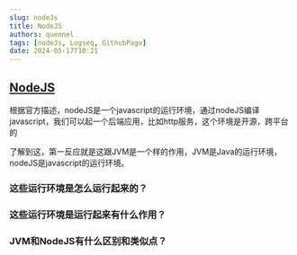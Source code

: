 ```yaml
---
slug: nodeJs
title: NodeJS
authors: quennel
tags: [nodeJs, Logseq, GithubPage]
date: 2024-05-17T10:21
---
```


## [NodeJS](https://nodejs.org/en)

根据官方描述，nodeJS是一个javascript的运行环境，通过nodeJS编译javascript，我们可以起一个后端应用，比如http服务，这个环境是开源，跨平台的

了解到这，第一反应就是这跟JVM是一个样的作用，JVM是Java的运行环境，nodeJS是javascript的运行环境。

### 这些运行环境是怎么运行起来的？
### 这些运行环境是运行起来有什么作用？
### JVM和NodeJS有什么区别和类似点？

